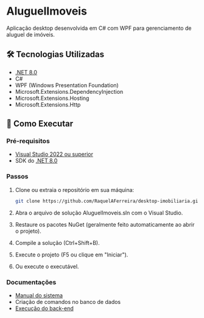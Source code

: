 # AluguelImoveis

Aplicação desktop desenvolvida em C# com WPF para gerenciamento de aluguel de imóveis.

## 🛠️ Tecnologias Utilizadas

- [.NET 8.0](https://dotnet.microsoft.com/en-us/download/dotnet/8.0)
- C#
- WPF (Windows Presentation Foundation)
- Microsoft.Extensions.DependencyInjection
- Microsoft.Extensions.Hosting
- Microsoft.Extensions.Http

## 🚀 Como Executar

### Pré-requisitos

- [Visual Studio 2022 ou superior](https://visualstudio.microsoft.com/)
- SDK do [.NET 8.0](https://dotnet.microsoft.com/en-us/download/dotnet/8.0)

### Passos

1. Clone ou extraia o repositório em sua máquina:

   ```bash
   git clone https://github.com/RaquelAFerreira/desktop-imobiliaria.git
   
2. Abra o arquivo de solução AluguelImoveis.sln com o Visual Studio.

3. Restaure os pacotes NuGet (geralmente feito automaticamente ao abrir o projeto).

4. Compile a solução (Ctrl+Shift+B).

5. Execute o projeto (F5 ou clique em "Iniciar").

6. Ou execute o executável.

### Documentações

- [Manual do sistema](Docs/manual.pdf)
- Criação de comandos no banco de dados
- [Execução do back-end](https://github.com/RaquelAFerreira/api-imobiliaria)
